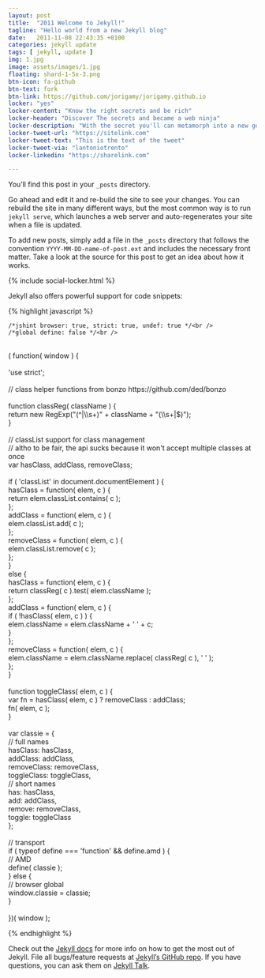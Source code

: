 ```yaml
---
layout: post
title:  "2011 Welcome to Jekyll!"
tagline: "Hello world from a new Jekyll blog"
date:   2011-11-08 22:43:35 +0100
categories: jekyll update
tags: [ jekyll, update ]
img: 1.jpg
image: assets/images/1.jpg
floating: shard-1-5x-3.png
btn-icon: fa-github
btn-text: fork
btn-link: https://github.com/jorigamy/jorigamy.github.io
locker: "yes"
locker-content: "Know the right secrets and be rich"
locker-header: "Discover The secrets and became a web ninja"
locker-description: "With the secret you'll can metamorph into a new generation web ninja"
locker-tweet-url: "https://sitelink.com"
locker-tweet-text: "This is the text of the tweet"
locker-tweet-via: "lantoniotrento"
locker-linkedin: "https://sharelink.com"

---
```

	
You’ll find this post in your `_posts` directory.

<!--more-->

 Go ahead and edit it and re-build the site to see your changes. You can rebuild the site in many different ways, but the most common way is to run `jekyll serve`, which launches a web server and auto-regenerates your site when a file is updated.

To add new posts, simply add a file in the `_posts` directory that follows the convention `YYYY-MM-DD-name-of-post.ext` and includes the necessary front matter. Take a look at the source for this post to get an idea about how it works.

{% include social-locker.html %}

Jekyll also offers powerful support for code snippets:

{% highlight javascript %}

    /*jshint browser: true, strict: true, undef: true */<br />
    /*global define: false */<br />
<br />
    ( function( window ) {<br />
<br />
    'use strict';<br />
<br />
    // class helper functions from bonzo https://github.com/ded/bonzo<br />
<br />
    function classReg( className ) {<br />
      return new RegExp("(^|\\s+)" + className + "(\\s+|$)");<br />
    }<br />
<br />
    // classList support for class management<br />
    // altho to be fair, the api sucks because it won't accept multiple classes at once<br />
    var hasClass, addClass, removeClass;<br />
<br />
    if ( 'classList' in document.documentElement ) {<br />
      hasClass = function( elem, c ) {<br />
        return elem.classList.contains( c );<br />
      };<br />
      addClass = function( elem, c ) {<br />
        elem.classList.add( c );<br />
      };<br />
      removeClass = function( elem, c ) {<br />
        elem.classList.remove( c );<br />
      };<br />
    }<br />
    else {<br />
      hasClass = function( elem, c ) {<br />
        return classReg( c ).test( elem.className );<br />
      };<br />
      addClass = function( elem, c ) {<br />
        if ( !hasClass( elem, c ) ) {<br />
          elem.className = elem.className + ' ' + c;<br />
        }<br />
      };<br />
      removeClass = function( elem, c ) {<br />
        elem.className = elem.className.replace( classReg( c ), ' ' );<br />
      };<br />
    }<br />
<br />
    function toggleClass( elem, c ) {<br />
      var fn = hasClass( elem, c ) ? removeClass : addClass;<br />
      fn( elem, c );<br />
    }<br />
<br />
    var classie = {<br />
      // full names<br />
      hasClass: hasClass,<br />
      addClass: addClass,<br />
      removeClass: removeClass,<br />
      toggleClass: toggleClass,<br />
      // short names<br />
      has: hasClass,<br />
      add: addClass,<br />
      remove: removeClass,<br />
      toggle: toggleClass<br />
    };<br />
<br />
    // transport<br />
    if ( typeof define === 'function' && define.amd ) {<br />
      // AMD<br />
      define( classie );<br />
    } else {<br />
      // browser global<br />
      window.classie = classie;<br />
    } <br />
<br />
    })( window );<br />

{% endhighlight %}


Check out the [Jekyll docs][jekyll-docs] for more info on how to get the most out of Jekyll. File all bugs/feature requests at [Jekyll’s GitHub repo][jekyll-gh]. If you have questions, you can ask them on [Jekyll Talk][jekyll-talk].

[jekyll-docs]: https://jekyllrb.com/docs/home
[jekyll-gh]:   https://github.com/jekyll/jekyll
[jekyll-talk]: https://talk.jekyllrb.com/
